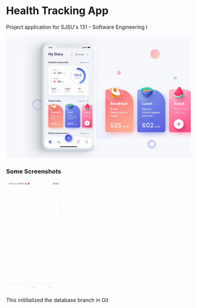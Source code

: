 # Health Tracking App 
Project application for SJSU's 131 - Software Engineering I

![Image](best_flutter_ui_templates/assets/fitness_app/fitness_app.png)

### Some Screenshots

<img src="images/fitness_app.gif" height="300em" />



This initilialized the database branch in Git
